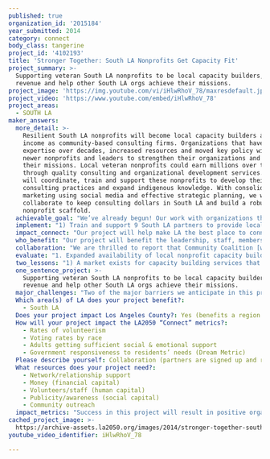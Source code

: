 ```yaml
---
published: true
organization_id: '2015184'
year_submitted: 2014
category: connect
body_class: tangerine
project_id: '4102193'
title: 'Stronger Together: South LA Nonprofits Get Capacity Fit'
project_summary: >-
  Supporting veteran South LA nonprofits to be local capacity builders, grow
  revenue and help other South LA orgs achieve their missions.
project_image: 'https://img.youtube.com/vi/iHlwRhoV_78/maxresdefault.jpg'
project_video: 'https://www.youtube.com/embed/iHlwRhoV_78'
project_areas:
  - SOUTH LA
maker_answers:
  more_detail: >-
    Resilient South LA nonprofits will become local capacity builders and earn
    income as community-based consulting firms. Organizations that have shown
    expertise over decades, increased resources and moved key policy will assist
    newer nonprofits and leaders to strengthen their organizations and achieve
    their missions. Local veteran nonprofits could earn millions over time
    through quality consulting and organizational development services. SoACT
    will coordinate, train and support these nonprofits to develop their
    consulting practices and expand indigenous knowledge. With consolidated
    marketing using social media and effective strategic planning, we will
    collaborate to keep consulting dollars in South LA and build a robust
    nonprofit scaffold. 
  achievable_goal: "We’ve already begun! Our work with organizations that will provide capacity building and our work with organizations that will receive it is well underway.\r\n\r\nThis year, SoACT piloted the project and began working with our partners to hone their skills in fund development. This past February, we hosted Building Power, an event that brought 80 people from 55 mostly-South LA-based nonprofits together for peer-led fund development workshops, panels and networking with specialists. Community Coalition led a workshop on developing an individual donor base, Jenesse Center on crafting and communicating your organization’s story to funders, and SCOPE on building and maintaining relationships with funders. In evaluations, 100% of respondents agreed/strongly agreed that “the workshop I attended was well-structured and facilitated,” 94% that “presenters demonstrated understanding of my community and my organization’s needs,” and 99% that “I have confidence that peer-led capacity building will work in my community.” \r\n\r\nA total of 20 South LA organizations have expressed interest in receiving capacity building and fund development support, including those who responded to last year’s survey and those who signed up at Building Power. We identified a total of 21 organizations with potential to become capacity builders, reached out to 12 thus far, and received applications from 4, 2 of which are especially promising. We are off to a great start!"
  implement: "1) Train and support 9 South LA partners to provide local capacity building services\r\n\r\nSoACT is partnering with South LA nonprofits led by people of color that are committed to cultivating a strong nonprofit infrastructure in South LA and ready to become capacity builders in this project. Our founding partners who have shaped this project with us are Community Coalition, Jenesse Center, and Strategic Concepts in Organizing and Policy Education (SCOPE). We are reaching out to additional organizations that have: 1) a track record of providing effective peer learning and consulting; 2) organizational capacity and designated staff to become capacity builders; 3) sound fiscal and organizational health; and 4) board and leadership commitment to develop their capacity building program.\r\n\r\n2) Connect 100 South LA nonprofits that want to receive capacity building services from their peers to provide these services\r\n\r\nTo identify these organizations, we are reaching out to South LA nonprofits that demonstrate: 1) readiness to be an active partner in the consulting process and accountable for implementation; 2) investment in developing staff capacity to meet outcomes; 3) pursuit of consulting topics driven by organizational priorities and strategic plan; and 4) commitment to move beyond a transactional model and build lasting organizational capacity.\r\n\r\n3) Provide the infrastructure to sustain and strengthen the project\r\n\r\nSoACT will be responsible for fund and resource development, business planning and evaluation of the project. We aim to demonstrate that peer learning and consulting for and by South LA nonprofits is both financially sustainable and organizationally impactful. We will expand use of social media and work to improve network density among organizations focused on earned income, developing expertise and improving capacity. "
  impact_connect: "Our project will help make LA the best place to connect today with a website that POPS with engaging content on capacity building; a blog on what we are learning and how it is being used to improve our community; “TA Cafes” with technical assistance on thorny topics where folks need face-to-face inspiration; and webinars that reach those who work to engage voters, improve transit and green spaces, find better food and connect with youth and emerging leaders. By 2050, we will have a critical mass of well-trained leaders and managers to move agendas of equity and justice and sustain revitalized and innovative nonprofits. Nonprofits will have easier access to technical assistance to improve systems and make better use of volunteers. With stronger, more collaborative and strategic community organizations, South LA residents will receive better services, play a larger role in the governance of local organizations, and find new pathways to engage in community. \r\n\r\nWe will help make LA the best place to connect by:\r\n\r\n1) Developing the capacity and leadership of people of color-led organizations in South LA, reflecting our population \r\n\r\n2) Mining peer networks and peer learning (Sharing expertise, valuing local knowledge and voices, and exercising a deep commitment to collaboration, coordination and leveraging organizational strengths)\r\n\r\n3) Strengthening social change and movement building in South LA (Prioritizing work that is rooted in community organizing and the empowerment of South LA residents, and amplifying the collective work of local organizations and individuals)\r\n\r\n4) Improving outcomes for organizations and residents in South LA, including quality of life and economic indicators\r\n\r\n5) Developing culturally responsive curricula that builds capacity (We define capacity as our partner SCOPE does: the lasting skills, tools and expertise an organization needs to succeed)\r\n\r\n6) Supporting the sustainability of capacity building partners with scaffolds of tools and resources to support and sustain innovation at the community level"
  who_benefit: "Our project will benefit the leadership, staff, members and clients of the 100 South LA nonprofits who will receive capacity building services – including the 20 who receive individualized consulting – the 9 South LA nonprofits who will provide these services, and the communities that these organizations serve. We are particularly committed to working with nonprofits invested in civic engagement, local community building and grassroots organizing, including social service agencies that seek to understand and engage their clients as a constituency. \r\n\r\nThis project will benefit South LA organizations working on each of LA2050’s goals. We believe that the LA2050 goals can be met in South LA if the nonprofits tasked with meeting them are strong and if the community infrastructure that they are a part of has the tools to support innovation. In a 2013 report on the state of nonprofits in LA County, UCLA’s Luskin School of Public Affairs found an extreme service gap in low-income communities: nonprofits exist in the lowest numbers in poor neighborhoods [http://civilsociety.ucla.edu/sites/default/files/publication-pdf/2013%20Report-web_copy.pdf]. This means that, right now, the people in Los Angeles who have the least support are those who essentially need it the most. Our project’s focus on South LA represents a desire to reverse this service gap and a long-term commitment to communities of color. We believe that our project the first step in designing a model that can be replicated citywide."
  collaboration: "We are thrilled to report that Community Coalition [www.cocosouthla.org], Jenesse Center [www.jenesse.org], and Strategic Concepts in Organizing and Policy Education [www.scopela.org] came on in 2013 and have developed the project with SoACT. Each brings 21-34 years of organizing and/or providing services as a people of color-led nonprofit in South LA, a history of positive outcomes in South LA, and experience providing technical assistance and training to other nonprofits. Through Community Coalition’s Prevention Network, clients and staff from local social service agencies get trained in organizational development, sustainability and strategic planning, and connect with funders. In the Peer Learning Collaborative on Cultural Competency, Jenesse Center mentors and provides technical assistance to domestic violence organizations in CA improving how they serve the Black community. At SCOPE, trainings on topics like civic participation, fund development and coalition building build the capacity of campaigns that impact low-income communities of color nationwide.\r\n\r\nSoACT intends to add 6 additional South LA nonprofits as capacity building partners in 2015. We are also eager to connect with collaborators through this grant challenge and excited by ideas generated at the #LA2050Collaborates meetings, including “investing in grant readiness for communities that need it to secure more funding, e.g., South LA” (Goal Notes: LIVE) and “create a coalition, or at least some sort of support group, where these different LA orgs can continually share challenges, opportunities, needs” (Goal Notes: LEARN).\r\n\r\nCompassPoint Nonprofit Services [http://www.compasspoint.org/] is an additional committed partner, assisting in training, coaching and curriculum development. While based in the Bay Area, they literally have written the textbooks on consulting, coaching, facilitation and other tools and techniques. With their commitment and expertise, CompassPoint will benefit us by expediting the facilitator process and by providing coaching to the SoACT capacity building team.  \r\n\r\nThree factors critical to the success of our project include: maintaining credible and responsive relationships with SLA nonprofits; maximizing the use of social network tools to engage and make more readily available capacity building knowledge; and cultural competence and responsiveness to the unique needs of diverse organizations.  "
  evaluate: "1. Expanded availability of local nonprofit capacity building services in South Los Angeles:\r\n\r\n- 18 total South LA peer learning sessions attended by 100 South LA nonprofits\r\n- 120 total hours of individualized consulting provided to 20 South LA nonprofits\r\n- Comparison of before and after data on availability of local capacity building services\r\n\r\n2. Increased consulting and peer engagement skills among South LA nonprofits that provide capacity building services:\r\n\r\n- 80% of South LA nonprofits providing capacity building services demonstrated improved capacity building skills, via before and after evaluations using a “strongly disagree” to “strongly agree” scale (Likert scale)\r\n- 80% of South LA nonprofits receiving capacity building services gauge the consulting and peer engagement sessions they participate in to be effective, via evaluation of peer learning sessions and consulting engagements\r\n\r\n3. Increased income to South LA nonprofits that provide capacity building services:\r\n\r\n- Amount of income South LA nonprofits generate by providing capacity building services\r\n- Interest demonstrated by current or new donors in capacity building services, via interviews with South LA nonprofits providing capacity building services\r\n\r\n4. Improved capacity among South LA nonprofits that receive local capacity building services:\r\n\r\n- Changes in capacity building measurements, via before and after evaluations through CCAT [http://www.tccccat.com/], My Healthy Organization [http://www.myhealthyorganization.org/] or comparable assessment\r\n- 70% of South LA nonprofits receiving capacity building services demonstrate capacity improvements, via before and after evaluations using the Likert scale\r\n"
  two_lessons: "1) A market exists for capacity building services that several South LA nonprofits are poised to enter\r\n\r\nFoundations will double the impact of funds they spend on capacity building when they invest in the SoACT model: cost-effective consulting *and* earned income for entrepreneurial organizations to funnel back into programs. Estimates indicate that consulting and technical assistance to nonprofits is a multimillion dollar market, perhaps as high as $2 billion across the US. Experienced nonprofits need to capture a market share of these dollars spent in South LA. Based on their knowledge of the landscape, success in sustaining their own organizations over decades and experience providing practical peer support, our peer providers are the best investment for help that is readily available and less costly than alternatives.\r\n\r\nWhile no exact data is available to pinpoint the market, we know that there is demand in South LA. In our survey of 23 South LA nonprofits last fall, 74% said they would value receiving one-on-one consulting from another South LA organization, and 57% said that they would find it useful to participate in peer exchange sessions led by trainers from another South LA organization. The main area for support needed is fund development, followed by evaluation/data analysis, communications/marketing, governance/board development, strategic planning and volunteer management.\r\n\r\n2) Community-based consulting will get South LA nonprofits to scale\r\n\r\nIn a 2010 report on the ecosystem of LA’s nonprofit capacity building, social impact experts the TCC Group recognized that LA’s nonprofit sector needs “a robust set of nonprofit capacity builders that provide a diverse range of high-quality, in-depth, place-based, culturally-competent, and comprehensive services and coordinate their activities well.” [http://www.weingartfnd.org/files/Capacity-Report-Final.pdf] They noted a particular shortage of high quality peer exchanges, culturally-competent services, and services in communities outside of central Los Angeles.\r\n\r\nWe know through experience that consulting and peer exchange are effective. The TCC Group found consulting engagements and peer exchanges to be *the* most effective types of technical assistance. Consulting engagements change organization-wide behavior. Peer exchanges done about individual behavioral changes by creating a motivational coaching group and a space where peers share key knowledge. This can happen in South LA!"
  one_sentence_project: >-
    Supporting veteran South LA nonprofits to be local capacity builders, grow
    revenue and help other South LA orgs achieve their missions.
  major_challenges: "Two of the major barriers we anticipate in this project include: 1) issues of scheduling and deployment of capacity builders given the ordinary demands of their current assignments; and 2) earning the trust and support of funders that have high expectations and standards for the consultants they hire.\r\n\r\n1. Social Action Partners has received consulting requests from 3 organizations and 1 collaborative with the potential of earning $20,000 in revenue. The demand is quickly mounting before we have capacity for implementation by peer providers.  There is also some urgency to schedule these capacity building sessions with organizations that have funds to pay and need immediate help. As we anticipate the need to train capacity builders and match their skill set to the requests for technical assistance, we expect to encounter conflicts with existing organizational priorities and difficulty matching the needs of organizations requesting help with the current expertise of providers. Our strategy to overcome this problem is to plan as far ahead as possible; over-recruit among the capacity builders assuring we have one ready to go and another on standby; and finally to use SoACT staff in cases where we do not have any of the peer capacity builders available. We expect this will be a short-term barrier. As we train and are able to deploy more capacity builders, the project’s reputation will be that we deliver as promised, on time and on budget. \r\n \r\n2. In gaining the trust of funders, SoACT’s model has been vetted by the CA Community Foundation and is currently under review at The Weingart Foundation, funders with significant desire and investment in improving the technical assistance landscape in Los Angeles. Fortunately, many funders are aware of and utilize the capacity of Jemmott Rollins Group (JRG) for effective TA delivery. JRG actively supports the growth and development of SoACT and has agreed to refer organizations seeking services; assist SoACT in planning and delivering services; and use SoACT trained providers, where possible, as contractors. As SoACT builds its practice model and reputation, JRG will refer all of its capacity building work (at no cost or profit) and thus assist SoACT to develop strong relationships with foundations and other institutions invested in quality TA. We hope that LA2050 will assist us in promoting the work with funders invested in technical assistance improvement."
  Which area(s) of LA does your project benefit?:
    - South LA
  Does your project impact Los Angeles County?: Yes (benefits a region of LA County)
  How will your project impact the LA2050 “Connect” metrics?:
    - Rates of volunteerism
    - Voting rates by race
    - Adults getting sufficient social & emotional support
    - Government responsiveness to residents’ needs (Dream Metric)
  Please describe yourself: Collaboration (partners are signed up and ready to hit the ground running!)
  What resources does your project need?:
    - Network/relationship support
    - Money (financial capital)
    - Volunteers/staff (human capital)
    - Publicity/awareness (social capital)
    - Community outreach
  impact_metrics: "Success in this project will result in positive organizational changes to include: improved effectiveness of local boards to stem revenue lost from poor organizational performance; mergers and strategic partnerships to cover areas where nonprofits do not exist or have gone out of business; building a base of individual donors focused on South LA; and crafting viable strategic plans and better evaluation of programs.   \r\n\r\nRATES OF VOLUNTEERISM – Collaboration across nonprofits in South LA is fundamental to our project. We anticipate that our project will help increase volunteer rates in South LA. Some organizations will expand their volunteer programs as they strengthen their organizational functioning. Others will partner with their peers for volunteer events, particularly as organizations become more deeply connected to each other in peer learning sessions and individualized consulting.\r\n\r\nVOTING RATES BY RACE – One of the project’s core principles is strengthening social change and movement building in South LA. Our founding partners Community Coalition and SCOPE have done great voter engagement work in South LA, from local school board elections to national elections. We are excited to see how their leadership will help organizations that want to deepen their voter and civic engagement work.\r\n\r\nADULTS GETTING SUFFICIENT SOCIAL & EMOTIONAL SUPPORT – Many of the organizations that we have reached out to about participating in the project work with adults in social service provision and others engage adults in leadership development. Improving the effectiveness of these organizations will mean better social and emotional support for adults. Our founding partner Jenesse Center does exceptional work in this area with adults and families experiencing domestic violence, and we know that their leadership will have an impact on this metric.\r\n\r\nGOVERNMENT RESPONSIVENESS TO RESIDENTS’ NEEDS (DREAM METRIC) – We recognize that government seeks sturdy and well organized nonprofits to channel federal, state and county dollars to areas of need. South LA has to increase our visibility and capacity with government (and foundations) and demonstrate capacity to increase federal, state and local resources that flow to our communities. The proposed work will result in us becoming more competitive and innovative.  "
cached_project_image: >-
  https://archive-assets.la2050.org/images/2014/stronger-together-south-la-nonprofits-get-capacity-fit/img.youtube.com/vi/iHlwRhoV_78/maxresdefault.jpg
youtube_video_identifier: iHlwRhoV_78

---
```

